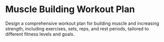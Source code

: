 # Muscle Building Workout Plan

Design a comprehensive workout plan for building muscle and increasing strength, including exercises, sets, reps, and rest periods, tailored to different fitness levels and goals.
